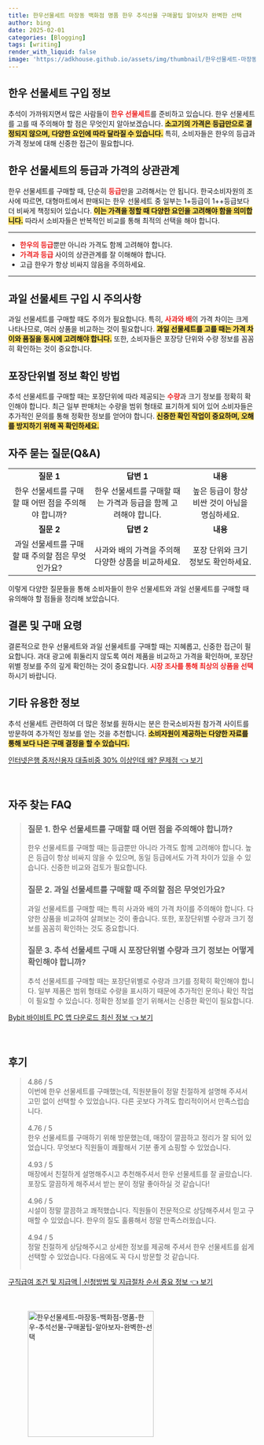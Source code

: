 ```yaml
---
title: 한우선물세트 마장동 백화점 명품 한우 추석선물 구매꿀팁 알아보자 완벽한 선택
author: bing
date: 2025-02-01
categories: [Blogging]
tags: [writing]
render_with_liquid: false
image: 'https://adkhouse.github.io/assets/img/thumbnail/한우선물세트-마장동-백화점-명품-한우-추석선물-구매꿀팁-알아보자-완벽한-선택.webp'
---
```



<h2 id='한우_선물세트_구입_정보'>한우 선물세트 구입 정보</h2>

<p>추석이 가까워지면서 많은 사람들이 <b><span style="color: #ee2323;">한우 선물세트</span></b>를 준비하고 있습니다. 한우 선물세트를 고를 때 주의해야 할 점은 무엇인지 알아보겠습니다. <b><span style="background-color: #ffe066;">소고기의 가격은 등급만으로 결정되지 않으며, 다양한 요인에 따라 달라질 수 있습니다.</span></b> 특히, 소비자들은 한우의 등급과 가격 정보에 대해 신중한 접근이 필요합니다.</p>

<h2 id='한우_선물세트의_등급과_가격_상관관계'>한우 선물세트의 등급과 가격의 상관관계</h2>

<p>한우 선물세트를 구매할 때, 단순히 <b><span style="color: #ee2323;">등급</span></b>만을 고려해서는 안 됩니다. 한국소비자원의 조사에 따르면, 대형마트에서 판매되는 한우 선물세트 중 일부는 1+등급이 1++등급보다 더 비싸게 책정되어 있습니다. <b><span style="background-color: #ffe066;">이는 가격을 정할 때 다양한 요인을 고려해야 함을 의미합니다.</span></b> 따라서 소비자들은 반복적인 비교를 통해 최적의 선택을 해야 합니다.</p>

<hr />

<ul>
    <li><b><span style="color: #ee2323;">한우의 등급</span></b>뿐만 아니라 가격도 함께 고려해야 합니다.</li>
    <li><b><span style="color: #ee2323;">가격과 등급</span></b> 사이의 상관관계를 잘 이해해야 합니다.</li>
    <li>고급 한우가 항상 비싸지 않음을 주의하세요.</li>
</ul>

<hr />

<h2 id='과일_선물세트_구입_시_주의사항'>과일 선물세트 구입 시 주의사항</h2>

<p>과일 선물세트를 구매할 때도 주의가 필요합니다. 특히, <b><span style="color: #ee2323;">사과와 배</span></b>의 가격 차이는 크게 나타나므로, 여러 상품을 비교하는 것이 필요합니다. <b><span style="background-color: #ffe066;">과일 선물세트를 고를 때는 가격 차이와 품질을 동시에 고려해야 합니다.</span></b> 또한, 소비자들은 포장당 단위와 수량 정보를 꼼꼼히 확인하는 것이 중요합니다.</p>

<h2 id='포장단위별_정보_확인_방법'>포장단위별 정보 확인 방법</h2>

<p>추석 선물세트를 구매할 때는 포장단위에 따라 제공되는 <b><span style="color: #ee2323;">수량</span></b>과 크기 정보를 정확히 확인해야 합니다. 최근 일부 판매처는 수량을 범위 형태로 표기하게 되어 있어 소비자들은 추가적인 문의를 통해 정확한 정보를 얻어야 합니다. <b><span style="background-color: #ffe066;">신중한 확인 작업이 중요하며, 오해를 방지하기 위해 꼭 확인하세요.</span></b></p>

<h2 id='자주_묻는_질문_답변'>자주 묻는 질문(Q&A)</h2>

<table>
    <tr>
        <td style="text-align: center; height: 17px;"><b>질문 1</b></td>
        <td style="text-align: center; height: 17px;"><b>답변 1</b></td>
        <td style="text-align: center; height: 17px;"><b>내용</b></td>
    </tr>
    <tr>
        <td style="text-align: center; height: 17px;">한우 선물세트를 구매할 때 어떤 점을 주의해야 합니까?</td>
        <td style="text-align: center; height: 17px;">한우 선물세트를 구매할 때는 가격과 등급을 함께 고려해야 합니다.</td>
        <td style="text-align: center; height: 17px;">높은 등급이 항상 비싼 것이 아님을 명심하세요.</td>
    </tr>
    <tr>
        <td style="text-align: center; height: 17px;"><b>질문 2</b></td>
        <td style="text-align: center; height: 17px;"><b>답변 2</b></td>
        <td style="text-align: center; height: 17px;"><b>내용</b></td>
    </tr>
    <tr>
        <td style="text-align: center; height: 17px;">과일 선물세트를 구매할 때 주의할 점은 무엇인가요?</td>
        <td style="text-align: center; height: 17px;">사과와 배의 가격을 주의해 다양한 상품을 비교하세요.</td>
        <td style="text-align: center; height: 17px;">포장 단위와 크기 정보도 확인하세요.</td>
    </tr>
</table>

<p>이렇게 다양한 질문들을 통해 소비자들이 한우 선물세트와 과일 선물세트를 구매할 때 유의해야 할 점들을 정리해 보았습니다.</p>

<h2 id='결론_및_구매_요령'>결론 및 구매 요령</h2>

<p>결론적으로 한우 선물세트와 과일 선물세트를 구매할 때는 지혜롭고, 신중한 접근이 필요합니다. 과대 광고에 휘둘리지 않도록 여러 제품을 비교하고 가격을 확인하며, 포장단위별 정보를 주의 깊게 확인하는 것이 중요합니다. <b><span style="color: #ee2323;">시장 조사를 통해 최상의 상품을 선택</span></b>하시기 바랍니다.</p>

<h2 id='기타_유용한_정보'>기타 유용한 정보</h2>

<p>추석 선물세트 관련하여 더 많은 정보를 원하시는 분은 한국소비자원 참가격 사이트를 방문하여 추가적인 정보를 얻는 것을 추천합니다. <b><span style="background-color: #ffe066;">소비자원이 제공하는 다양한 자료를 통해 보다 나은 구매 결정을 할 수 있습니다.</span></b></p>


<p><a class="click-button" title="인터넷은행 중저신용자 대출비중 30% 이상인데 왜? 문제점" href="https://adkhouse.github.io/posts/%EC%9D%B8%ED%84%B0%EB%84%B7%EC%9D%80%ED%96%89-%EC%A4%91%EC%A0%80%EC%8B%A0%EC%9A%A9%EC%9E%90-%EB%8C%80%EC%B6%9C%EB%B9%84%EC%A4%91-30-%EC%9D%B4%EC%83%81%EC%9D%B8%EB%8D%B0-%EC%99%9C-%EB%AC%B8%EC%A0%9C%EC%A0%90/" rel="dofollow">인터넷은행 중저신용자 대출비중 30% 이상인데 왜? 문제점 👈 보기</a></p><br>
<h2 id='자주_찾는_FAQ'>자주 찾는 FAQ</h2>
<div itemscope="" itemtype="https://schema.org/FAQPage"> 
<blockquote> 
<div itemscope="" itemprop="mainEntity" itemtype="https://schema.org/Question"> 
<h3 itemprop="name">질문 1. 한우 선물세트를 구매할 때 어떤 점을 주의해야 합니까?</h3> 
<div itemscope="" itemprop="acceptedAnswer" itemtype="https://schema.org/Answer"> 
<span itemprop="text"> 
<p>한우 선물세트를 구매할 때는 등급뿐만 아니라 가격도 함께 고려해야 합니다. 높은 등급이 항상 비싸지 않을 수 있으며, 동일 등급에서도 가격 차이가 있을 수 있습니다. 신중한 비교와 검토가 필요합니다.</p> 
</span> 
</div> 
</div> 

<div itemscope="" itemprop="mainEntity" itemtype="https://schema.org/Question"> 
<h3 itemprop="name">질문 2. 과일 선물세트를 구매할 때 주의할 점은 무엇인가요?</h3> 
<div itemscope="" itemprop="acceptedAnswer" itemtype="https://schema.org/Answer"> 
<span itemprop="text"> 
<p>과일 선물세트를 구매할 때는 특히 사과와 배의 가격 차이를 주의해야 합니다. 다양한 상품을 비교하여 살펴보는 것이 좋습니다. 또한, 포장단위별 수량과 크기 정보를 꼼꼼히 확인하는 것도 중요합니다.</p> 
</span> 
</div> 
</div> 

<div itemscope="" itemprop="mainEntity" itemtype="https://schema.org/Question"> 
<h3 itemprop="name">질문 3. 추석 선물세트 구매 시 포장단위별 수량과 크기 정보는 어떻게 확인해야 합니까?</h3> 
<div itemscope="" itemprop="acceptedAnswer" itemtype="https://schema.org/Answer"> 
<span itemprop="text"> 
<p>추석 선물세트를 구매할 때는 포장단위별로 수량과 크기를 정확히 확인해야 합니다. 일부 제품은 범위 형태로 수량을 표시하기 때문에 추가적인 문의나 확인 작업이 필요할 수 있습니다. 정확한 정보를 얻기 위해서는 신중한 확인이 필요합니다.</p> 
</span> 
</div> 
</div> 
</blockquote> 
</div>
<p><a class="click-button" title="Bybit 바이비트 PC 앱 다운로드 최신 정보" href="https://adkhouse.github.io/posts/Bybit-%EB%B0%94%EC%9D%B4%EB%B9%84%ED%8A%B8-PC-%EC%95%B1-%EB%8B%A4%EC%9A%B4%EB%A1%9C%EB%93%9C-%EC%B5%9C%EC%8B%A0-%EC%A0%95%EB%B3%B4/" rel="dofollow">Bybit 바이비트 PC 앱 다운로드 최신 정보 👈 보기</a></p><br>
<h2 id='후기'>후기</h2>
<div itemscope itemtype="https://schema.org/Product">
  <blockquote>
  <div itemprop="review" itemscope itemtype="https://schema.org/Review">
      <div itemprop="reviewRating" itemscope itemtype="https://schema.org/Rating"> <span itemprop="ratingValue">4.86</span> / <span itemprop="bestRating">5</span> </div>
      <span itemprop="reviewBody">이번에 한우 선물세트를 구매했는데, 직원분들이 정말 친절하게 설명해 주셔서 고민 없이 선택할 수 있었습니다. 다른 곳보다 가격도 합리적이어서 만족스럽습니다.</span>
  </div>
  <br>
  <div itemprop="review" itemscope itemtype="https://schema.org/Review">
      <div itemprop="reviewRating" itemscope itemtype="https://schema.org/Rating"> <span itemprop="ratingValue">4.76</span> / <span itemprop="bestRating">5</span> </div>
      <span itemprop="reviewBody">한우 선물세트를 구매하기 위해 방문했는데, 매장이 깔끔하고 정리가 잘 되어 있었습니다. 무엇보다 직원들이 쾌활해서 기분 좋게 쇼핑할 수 있었습니다.</span>
  </div>
  <br>
  <div itemprop="review" itemscope itemtype="https://schema.org/Review">
      <div itemprop="reviewRating" itemscope itemtype="https://schema.org/Rating"> <span itemprop="ratingValue">4.93</span> / <span itemprop="bestRating">5</span> </div>
      <span itemprop="reviewBody">매장에서 친절하게 설명해주시고 추천해주셔서 한우 선물세트를 잘 골랐습니다. 포장도 깔끔하게 해주셔서 받는 분이 정말 좋아하실 것 같습니다!</span>
  </div>
  <br>
  <div itemprop="review" itemscope itemtype="https://schema.org/Review">
      <div itemprop="reviewRating" itemscope itemtype="https://schema.org/Rating"> <span itemprop="ratingValue">4.96</span> / <span itemprop="bestRating">5</span> </div>
      <span itemprop="reviewBody">시설이 정말 깔끔하고 쾌적했습니다. 직원들이 전문적으로 상담해주셔서 믿고 구매할 수 있었습니다. 한우의 질도 훌륭해서 정말 만족스러웠습니다.</span>
  </div>
  <br>
  <div itemprop="review" itemscope itemtype="https://schema.org/Review">
      <div itemprop="reviewRating" itemscope itemtype="https://schema.org/Rating"> <span itemprop="ratingValue">4.94</span> / <span itemprop="bestRating">5</span> </div>
      <span itemprop="reviewBody">정말 친절하게 상담해주시고 상세한 정보를 제공해 주셔서 한우 선물세트를 쉽게 선택할 수 있었습니다. 다음에도 꼭 다시 방문할 것 같습니다.</span>
  </div>
  <br>
  </blockquote>
</div>
<p><a class="click-button" title="구직급여 조건 및 지급액 | 신청방법 및 지급절차 순서 중요 정보" href="https://adkhouse.github.io/posts/%EA%B5%AC%EC%A7%81%EA%B8%89%EC%97%AC-%EC%A1%B0%EA%B1%B4-%EB%B0%8F-%EC%A7%80%EA%B8%89%EC%95%A1-%EC%8B%A0%EC%B2%AD%EB%B0%A9%EB%B2%95-%EB%B0%8F-%EC%A7%80%EA%B8%89%EC%A0%88%EC%B0%A8-%EC%88%9C%EC%84%9C-%EC%A4%91%EC%9A%94-%EC%A0%95%EB%B3%B4/" rel="dofollow">구직급여 조건 및 지급액 | 신청방법 및 지급절차 순서 중요 정보 👈 보기</a></p><br>
<figure class="image"><img src="https://adkhouse.github.io/assets/img/thumbnail/한우선물세트-마장동-백화점-명품-한우-추석선물-구매꿀팁-알아보자-완벽한-선택.webp" alt="한우선물세트-마장동-백화점-명품-한우-추석선물-구매꿀팁-알아보자-완벽한-선택" width="256" height="256"></figure>